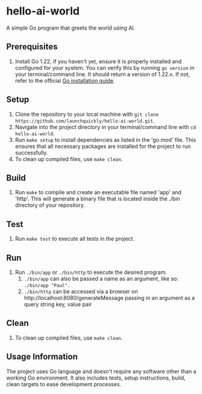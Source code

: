 # hello-ai-world

A simple Go program that greets the world using AI.

## Prerequisites

1. Install Go 1.22, if you haven't yet, ensure it is properly installed and configured for your system. You can verify 
   this by running `go version` in your terminal/command line. It should return a version of 1.22.x. If not, refer to 
   the official [Go installation guide](https://golang.org/doc/install).

## Setup

1. Clone the repository to your local machine with `git clone https://github.com/launchquickly/hello-ai-world.git`.
2. Navigate into the project directory in your terminal/command line with `cd hello-ai-world`.
3. Run `make setup` to install dependencies as listed in the 'go.mod' file. This ensures that all necessary packages are 
   installed for the project to run successfully.
4. To clean up compiled files, use `make clean`.

## Build

1. Run `make` to compile and create an executable file named 'app' and 'http'. This will generate a binary file that is 
   located inside the ./bin directory of your repository.

## Test

1. Run `make test` to execute all tests in the project.

## Run

1. Run `./bin/app` or `./bin/http` to execute the desired program. 
   1. `./bin/app` can also be passed a name as an argument, like so: `./bin/app "Paul"`.
   2. `./bin/http` can be accessed via a browser on http://localhost:8080/generateMessage passing in an argument as a 
       query string key, value pair

## Clean

1. To clean up compiled files, use `make clean`.

## Usage Information

The project uses Go language and doesn't require any software other than a working Go environment. It also includes 
tests, setup instructions, build, clean targets to ease development processes.

